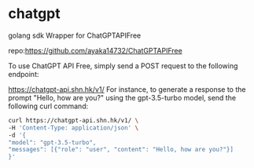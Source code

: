 # chatgpt
golang sdk Wrapper for ChatGPTAPIFree

repo:https://github.com/ayaka14732/ChatGPTAPIFree

To use ChatGPT API Free, simply send a POST request to the following endpoint:

https://chatgpt-api.shn.hk/v1/
For instance, to generate a response to the prompt "Hello, how are you?" using the gpt-3.5-turbo model, send the following curl command:
```bash
curl https://chatgpt-api.shn.hk/v1/ \
-H 'Content-Type: application/json' \
-d '{
"model": "gpt-3.5-turbo",
"messages": [{"role": "user", "content": "Hello, how are you?"}]
}'
```


